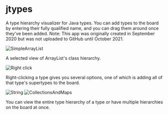 # jtypes
A type hierarchy visualizer for Java types. You can add types to the board by entering their fully qualified name, and you can drag them around once they've been added. Note: This app was originally created in September 2020 but was not uploaded to GitHub until October 2021.

![SimpleArrayList](https://user-images.githubusercontent.com/60260374/137635244-de3b4fe7-7356-46ff-b64b-3ae014433bef.PNG)

A selected view of ArrayList's class hierarchy.

![Right click](https://user-images.githubusercontent.com/60260374/137635272-623d1b4a-f8b4-47c9-b9bd-7a4c4c765d80.png)

Right-clicking a type gives you several options, one of which is adding all of that type's supertypes to the board.

![String](https://user-images.githubusercontent.com/60260374/137635292-f5c64635-c63f-4cf6-9665-60cbe8d28e45.PNG)
![CollectionsAndMaps](https://user-images.githubusercontent.com/60260374/137635295-fbc83aa6-589b-427e-9219-7dc68cd127ba.PNG)

You can view the entire type hierarchy of a type or have multiple hierarchies on the board at once.
